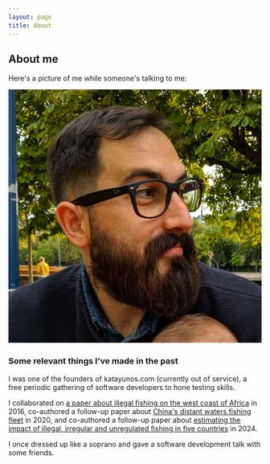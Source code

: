 ```yaml
---
layout: page
title: About
---
```


## About me

Here's a picture of me while someone's talking to me:

![Picture of me](/images/guille.png)

### Some relevant things I've made in the past

I was one of the founders of <span class="false-link">katayunos.com</span> (currently out of service), a free periodic gathering of software developers to hone testing skills.

I collaborated on [a paper about illegal fishing on the west coast of Africa](https://odi.org/en/publications/western-africas-missing-fish-the-impacts-of-illegal-unreported-and-unregulated-fishing-and-under-reporting-catches-by-foreign-fleets/) in 2016, co-authored a follow-up paper about [China's distant waters fishing fleet](https://odi.org/en/publications/chinas-distant-water-fishing-fleet-scale-impact-and-governance/) in 2020, and co-authored a follow-up paper about [estimating the impact of illegal, irregular and unregulated fishing in five countries](https://odi.org/en/publications/fishy-business/) in 2024.

I once dressed up like a soprano and gave a software development talk with some friends.